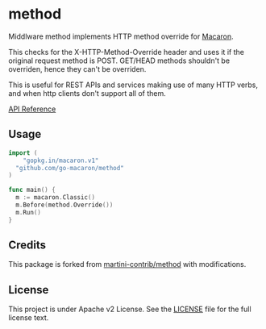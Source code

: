 method
=======

Middlware method implements HTTP method override for [Macaron](https://github.com/go-macaron/macaron).

This checks for the X-HTTP-Method-Override header and uses it
if the original request method is POST.
GET/HEAD methods shouldn't be overriden, hence they can't be overriden.

This is useful for REST APIs and services making use of many HTTP verbs, and when http clients don't support all of them.

[API Reference](https://gowalker.org/github.com/go-macaron/method)

## Usage

```go
import (
	"gopkg.in/macaron.v1"
  "github.com/go-macaron/method"
)

func main() {
  m := macaron.Classic()
  m.Before(method.Override())
  m.Run()
}
```

## Credits

This package is forked from [martini-contrib/method](https://github.com/martini-contrib/method) with modifications.

## License

This project is under Apache v2 License. See the [LICENSE](LICENSE) file for the full license text.
